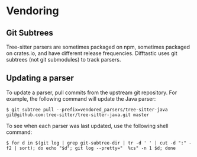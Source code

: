 # Vendoring

## Git Subtrees

Tree-sitter parsers are sometimes packaged on npm, sometimes packaged
on crates.io, and have different release frequencies. Difftastic uses
git subtrees (not git submodules) to track parsers.

## Updating a parser

To update a parser, pull commits from the upstream git repository. For
example, the following command will update the Java parser:

```
$ git subtree pull --prefix=vendored_parsers/tree-sitter-java git@github.com:tree-sitter/tree-sitter-java.git master
```

To see when each parser was last updated, use the following shell
command:

```
$ for d in $(git log | grep git-subtree-dir | tr -d ' ' | cut -d ":" -f2 | sort); do echo "$d"; git log --pretty="  %cs" -n 1 $d; done
```
